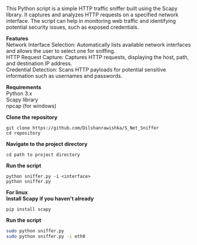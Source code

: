 This Python script is a simple HTTP traffic sniffer built using the Scapy library. It captures and analyzes HTTP requests on a specified network interface. The script can help in monitoring web traffic and identifying potential security issues, such as exposed credentials.

**Features** \
Network Interface Selection: Automatically lists available network interfaces and allows the user to select one for sniffing. \
HTTP Request Capture: Captures HTTP requests, displaying the host, path, and destination IP address. \
Credential Detection: Scans HTTP payloads for potential sensitive information such as usernames and passwords. 

**Requirements** \
 Python 3.x \
  Scapy library \
  npcap (for windows)

**Clone the repository**
```
git clone https://github.com/Dilshanrawishka/S_Net_Sniffer
cd repository
```

**Navigate to the project directory**
```
cd path to project directory
```

**Run the script**
```
python sniffer.py -i <interface>
python sniffer.py
```

**For linux** \
**Install Scapy if you haven't already**
```
pip install scapy
```
**Run the script**
```bash
sudo python sniffer.py
sudo python sniffer.py -i eth0
```
